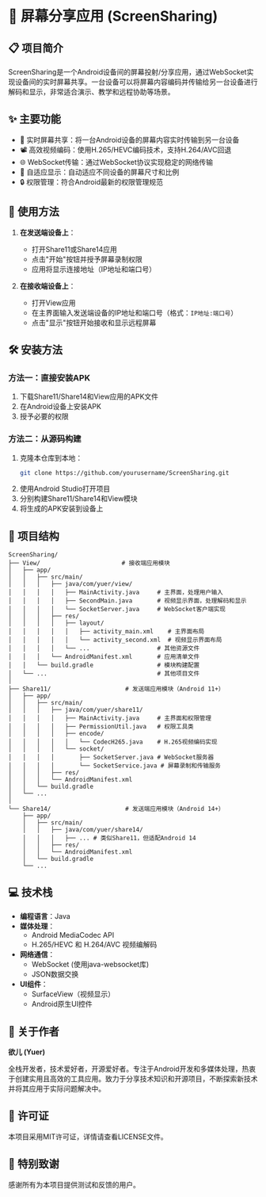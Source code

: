# 📱 屏幕分享应用 (ScreenSharing)

## 📋 项目简介

ScreenSharing是一个Android设备间的屏幕投射/分享应用，通过WebSocket实现设备间的实时屏幕共享。一台设备可以将屏幕内容编码并传输给另一台设备进行解码和显示，非常适合演示、教学和远程协助等场景。

## ✨ 主要功能

- 🔄 实时屏幕共享：将一台Android设备的屏幕内容实时传输到另一台设备
- 📽️ 高效视频编码：使用H.265/HEVC编码技术，支持H.264/AVC回退
- 🌐 WebSocket传输：通过WebSocket协议实现稳定的网络传输
- 📱 自适应显示：自动适应不同设备的屏幕尺寸和比例
- 🔒 权限管理：符合Android最新的权限管理规范

## 📲 使用方法

1. **在发送端设备上**：
   - 打开Share11或Share14应用
   - 点击"开始"按钮并授予屏幕录制权限
   - 应用将显示连接地址（IP地址和端口号）

2. **在接收端设备上**：
   - 打开View应用
   - 在主界面输入发送端设备的IP地址和端口号（格式：`IP地址:端口号`）
   - 点击"显示"按钮开始接收和显示远程屏幕

## 🛠️ 安装方法

### 方法一：直接安装APK

1. 下载Share11/Share14和View应用的APK文件
2. 在Android设备上安装APK
3. 授予必要的权限

### 方法二：从源码构建

1. 克隆本仓库到本地：
   ```bash
   git clone https://github.com/yourusername/ScreenSharing.git
   ```
2. 使用Android Studio打开项目
3. 分别构建Share11/Share14和View模块
4. 将生成的APK安装到设备上

## 📁 项目结构

```
ScreenSharing/
├── View/                       # 接收端应用模块
│   ├── app/
│   │   ├── src/main/
│   │   │   ├── java/com/yuer/view/
│   │   │   │   ├── MainActivity.java     # 主界面，处理用户输入
│   │   │   │   ├── SecondMain.java       # 视频显示界面，处理解码和显示
│   │   │   │   └── SocketServer.java     # WebSocket客户端实现
│   │   │   ├── res/
│   │   │   │   ├── layout/
│   │   │   │   │   ├── activity_main.xml    # 主界面布局
│   │   │   │   │   └── activity_second.xml  # 视频显示界面布局
│   │   │   │   └── ...                   # 其他资源文件
│   │   │   └── AndroidManifest.xml       # 应用清单文件
│   │   └── build.gradle                  # 模块构建配置
│   └── ...                               # 其他项目文件
│
├── Share11/                     # 发送端应用模块（Android 11+）
│   ├── app/
│   │   ├── src/main/
│   │   │   ├── java/com/yuer/share11/
│   │   │   │   ├── MainActivity.java     # 主界面和权限管理
│   │   │   │   ├── PermissionUtil.java   # 权限工具类
│   │   │   │   ├── encode/
│   │   │   │   │   └── CodecH265.java    # H.265视频编码实现
│   │   │   │   └── socket/
│   │   │   │       ├── SocketServer.java # WebSocket服务器
│   │   │   │       └── SocketService.java # 屏幕录制和传输服务
│   │   │   ├── res/
│   │   │   └── AndroidManifest.xml
│   │   └── build.gradle
│   └── ...
│
└── Share14/                     # 发送端应用模块（Android 14+）
    ├── app/
    │   ├── src/main/
    │   │   ├── java/com/yuer/share14/
    │   │   │   ├── ... # 类似Share11，但适配Android 14
    │   │   ├── res/
    │   │   └── AndroidManifest.xml
    │   └── build.gradle
    └── ...
```

## 💻 技术栈

- **编程语言**：Java
- **媒体处理**：
  - Android MediaCodec API
  - H.265/HEVC 和 H.264/AVC 视频编解码
- **网络通信**：
  - WebSocket (使用java-websocket库)
  - JSON数据交换
- **UI组件**：
  - SurfaceView（视频显示）
  - Android原生UI控件

## 👤 关于作者

**欲儿 (Yuer)**

全栈开发者，技术爱好者，开源爱好者。专注于Android开发和多媒体处理，热衷于创建实用且高效的工具应用。致力于分享技术知识和开源项目，不断探索新技术并将其应用于实际问题解决中。

## 📝 许可证

本项目采用MIT许可证，详情请查看LICENSE文件。

## 🙏 特别致谢

感谢所有为本项目提供测试和反馈的用户。 
